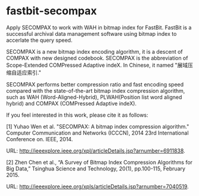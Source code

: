 fastbit-secompax
================

Apply SECOMPAX to work with WAH in bitmap index for FastBit. FastBit is a successful archival data management software using bitmap index to accerlate the query speed. 

SECOMPAX is a new bitmap index encoding algorithm, it is a descent of COMPAX with new designed codebook. SECOMPAX is the abbreviation of Scope-Extended COMPressed Adaptive indeX. In Chinese, it named "展域压缩自适应索引." 

SECOMPAX performs better compression ratio and fast encoding speed compared with the state-of-the-art bitmap index compression  algorithm, such as WAH (Word-Aligned-Hybrid), PLWAH(Position list word aligned hybrid) and COMPAX (COMPressed Adaptive indeX).

If you feel interested in this work, please cite it as follows:

[1] Yuhao Wen et al. "SECOMPAX: A bitmap index compression algorithm." Computer Communication and Networks (ICCCN), 2014 23rd International Conference on. IEEE, 2014.

URL: http://ieeexplore.ieee.org/xpl/articleDetails.jsp?arnumber=6911838.

[2]	Zhen Chen et al., “A Survey of Bitmap Index Compression Algorithms for Big Data,” Tsinghua Science and Technology, 20(1), pp.100-115, February 2015.

URL: http://ieeexplore.ieee.org/xpls/articleDetails.jsp?arnumber=7040519.
